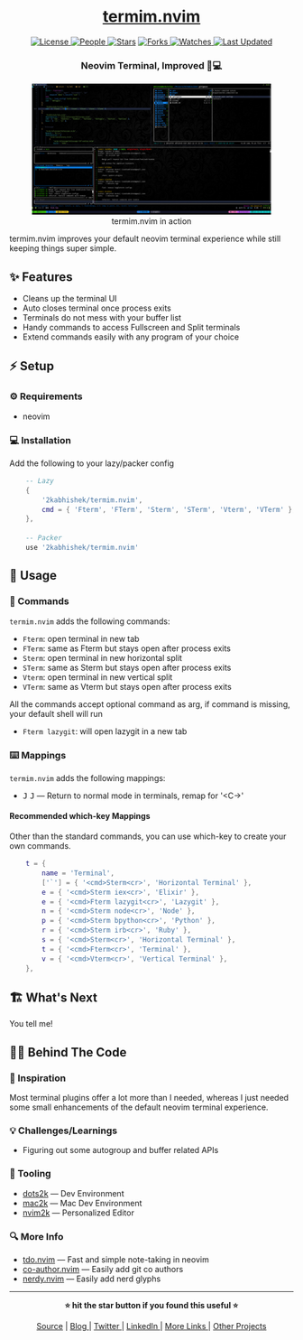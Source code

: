 <div align = "center">

<h1><a href="https://github.com/2kabhishek/termim.nvim">termim.nvim</a></h1>

<a href="https://github.com/2KAbhishek/termim.nvim/blob/main/LICENSE">
<img alt="License" src="https://img.shields.io/github/license/2kabhishek/termim.nvim?style=flat&color=eee&label="> </a>

<a href="https://github.com/2KAbhishek/termim.nvim/graphs/contributors">
<img alt="People" src="https://img.shields.io/github/contributors/2kabhishek/termim.nvim?style=flat&color=ffaaf2&label=People"> </a>

<a href="https://github.com/2KAbhishek/termim.nvim/stargazers">
<img alt="Stars" src="https://img.shields.io/github/stars/2kabhishek/termim.nvim?style=flat&color=98c379&label=Stars"></a>

<a href="https://github.com/2KAbhishek/termim.nvim/network/members">
<img alt="Forks" src="https://img.shields.io/github/forks/2kabhishek/termim.nvim?style=flat&color=66a8e0&label=Forks"> </a>

<a href="https://github.com/2KAbhishek/termim.nvim/watchers">
<img alt="Watches" src="https://img.shields.io/github/watchers/2kabhishek/termim.nvim?style=flat&color=f5d08b&label=Watches"> </a>

<a href="https://github.com/2KAbhishek/termim.nvim/pulse">
<img alt="Last Updated" src="https://img.shields.io/github/last-commit/2kabhishek/termim.nvim?style=flat&color=e06c75&label="> </a>

<h3>Neovim Terminal, Improved 🦾💻</h3>

<figure>
  <img src="images/screenshot.jpg" alt="termim.nvim in action">
  <br/>
  <figcaption>termim.nvim in action</figcaption>
</figure>

</div>

termim.nvim improves your default neovim terminal experience while still keeping things super simple.

## ✨ Features

- Cleans up the terminal UI
- Auto closes terminal once process exits
- Terminals do not mess with your buffer list
- Handy commands to access Fullscreen and Split terminals
- Extend commands easily with any program of your choice

## ⚡ Setup

### ⚙️ Requirements

- neovim

### 💻 Installation

Add the following to your lazy/packer config

```lua
    -- Lazy
    {
        '2kabhishek/termim.nvim',
        cmd = { 'Fterm', 'FTerm', 'Sterm', 'STerm', 'Vterm', 'VTerm' },
    },

    -- Packer
    use '2kabhishek/termim.nvim'
```

## 🚀 Usage

### 📡 Commands

`termim.nvim` adds the following commands:

- `Fterm`: open terminal in new tab
- `FTerm`: same as Fterm but stays open after process exits
- `Sterm`: open terminal in new horizontal split
- `STerm`: same as Sterm but stays open after process exits
- `Vterm`: open terminal in new vertical split
- `VTerm`: same as Vterm but stays open after process exits

All the commands accept optional command as arg, if command is missing, your default shell will run

- `Fterm lazygit`: will open lazygit in a new tab

### ⌨️ Mappings

`termim.nvim` adds the following mappings:

- <kbd>J</kbd> <kbd>J</kbd> — Return to normal mode in terminals, remap for '<C-\><C-n>'

#### Recommended which-key Mappings

Other than the standard commands, you can use which-key to create your own commands.

```lua
    t = {
        name = 'Terminal',
        ['`'] = { '<cmd>Sterm<cr>', 'Horizontal Terminal' },
        e = { '<cmd>Sterm iex<cr>', 'Elixir' },
        e = { '<cmd>Fterm lazygit<cr>', 'Lazygit' },
        n = { '<cmd>Sterm node<cr>', 'Node' },
        p = { '<cmd>Sterm bpython<cr>', 'Python' },
        r = { '<cmd>Sterm irb<cr>', 'Ruby' },
        s = { '<cmd>Sterm<cr>', 'Horizontal Terminal' },
        t = { '<cmd>Fterm<cr>', 'Terminal' },
        v = { '<cmd>Vterm<cr>', 'Vertical Terminal' },
    },
```

## 🏗️ What's Next

You tell me!

## 🧑‍💻 Behind The Code

### 🌈 Inspiration

Most terminal plugins offer a lot more than I needed, whereas I just needed some small enhancements of the default neovim terminal experience.

### 💡 Challenges/Learnings

- Figuring out some autogroup and buffer related APIs

### 🧰 Tooling

- [dots2k](https://github.com/2kabhishek/dots2k) — Dev Environment
- [mac2k](https://github.com/2kabhishek/mac2k) — Mac Dev Environment
- [nvim2k](https://github.com/2kabhishek/nvim2k) — Personalized Editor

### 🔍 More Info

- [tdo.nvim](https://github.com/2kabhishek/tdo.nvim) — Fast and simple note-taking in neovim
- [co-author.nvim](https://github.com/2kabhishek/co-author.nvim) — Easily add git co authors
- [nerdy.nvim](https://github.com/2kabhishek/nerdy.nvim) — Easily add nerd glyphs

<hr>

<div align="center">

<strong>⭐ hit the star button if you found this useful ⭐</strong><br>

<a href="https://github.com/2KAbhishek/termim.nvim">Source</a>
| <a href="https://2kabhishek.github.io/blog" target="_blank">Blog </a>
| <a href="https://twitter.com/2kabhishek" target="_blank">Twitter </a>
| <a href="https://linkedin.com/in/2kabhishek" target="_blank">LinkedIn </a>
| <a href="https://2kabhishek.github.io/links" target="_blank">More Links </a>
| <a href="https://2kabhishek.github.io/projects" target="_blank">Other Projects </a>

</div>
